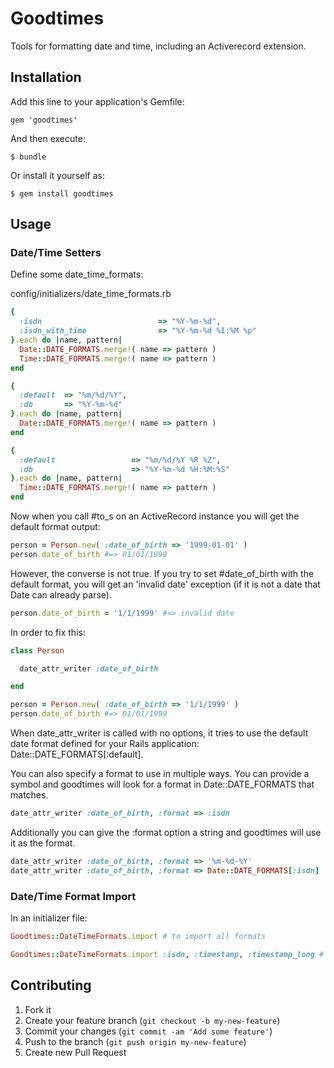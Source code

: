 # Goodtimes

Tools for formatting date and time, including an Activerecord extension.


## Installation

Add this line to your application's Gemfile:

    gem 'goodtimes'

And then execute:

    $ bundle

Or install it yourself as:

    $ gem install goodtimes


## Usage

### Date/Time Setters

Define some date_time_formats:

config/initializers/date_time_formats.rb

```ruby
{
  :isdn                          => "%Y-%m-%d",
  :isdn_with_time                => "%Y-%m-%d %I:%M %p"
}.each do |name, pattern|
  Date::DATE_FORMATS.merge!( name => pattern )
  Time::DATE_FORMATS.merge!( name => pattern )
end

{
  :default  => "%m/%d/%Y",
  :db       => "%Y-%m-%d"
}.each do |name, pattern|
  Date::DATE_FORMATS.merge!( name => pattern )
end

{
  :default                 => "%m/%d/%Y %R %Z",
  :db                      => "%Y-%m-%d %H:%M:%S"
}.each do |name, pattern|
  Time::DATE_FORMATS.merge!( name => pattern )
end
```

Now when you call #to_s on an ActiveRecord instance you will get the
default format output:

```ruby
person = Person.new( :date_of_birth => '1999-01-01' )
person.date_of_birth #=> 01/01/1999
```

However, the converse is not true.  If you try to set #date_of_birth
with the default format, you will get an 'invalid date' exception (if it
is not a date that Date can already parse).

```ruby
person.date_of_birth = '1/1/1999' #=> invalid date
```

In order to fix this:

```ruby
class Person

  date_attr_writer :date_of_birth

end

person = Person.new( :date_of_birth => '1/1/1999' )
person.date_of_birth #=> 01/01/1999
```

When date_attr_writer is called with no options, it tries to use the
default date format defined for your Rails application:
Date::DATE_FORMATS[:default].

You can also specify a format to use in multiple ways.  You can provide
a symbol and goodtimes will look for a format in Date::DATE_FORMATS that
matches.

```ruby
date_attr_writer :date_of_birth, :format => :isdn
```

Additionally you can give the :format option a string and goodtimes will
use it as the format.

```ruby
date_attr_writer :date_of_birth, :format => '%m-%d-%Y'
date_attr_writer :date_of_birth, :format => Date::DATE_FORMATS[:isdn]
```

### Date/Time Format Import

In an initializer file:

```ruby
Goodtimes::DateTimeFormats.import # to import all formats

Goodtimes::DateTimeFormats.import :isdn, :timestamp, :timestamp_long # to import 3 specific formats formats
```

## Contributing

1. Fork it
2. Create your feature branch (`git checkout -b my-new-feature`)
3. Commit your changes (`git commit -am 'Add some feature'`)
4. Push to the branch (`git push origin my-new-feature`)
5. Create new Pull Request
